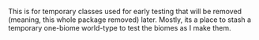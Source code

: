 This is for temporary classes used for early testing that will be removed
(meaning, this whole package removed) later.  Mostly, its a place to stash
a temporary one-biome world-type to test the biomes as I make them.
